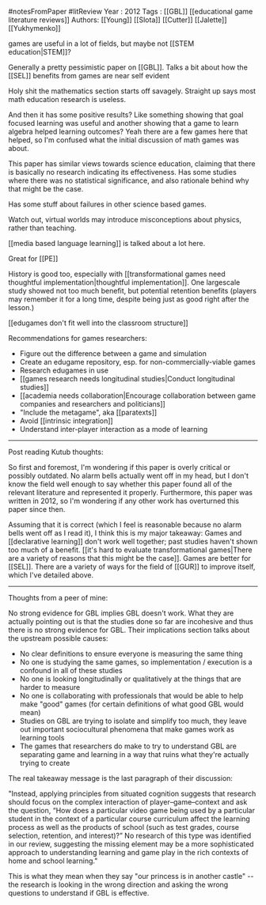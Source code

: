 #notesFromPaper #litReview
Year   : 2012
Tags   : [[GBL]] [[educational game literature reviews]]
Authors: [[Young]] [[Slota]] [[Cutter]] [[Jalette]] [[Yukhymenko]]

games are useful in a lot of fields, but maybe not [[STEM education|STEM]]?

Generally a pretty pessimistic paper on [[GBL]]. Talks a bit about how the [[SEL]] benefits from games are near self evident

Holy shit the mathematics section starts off savagely. Straight up says most math education research is useless.

And then it has some positive results? Like something showing that goal focused learning was useful and another showing that a game to learn algebra helped learning outcomes? Yeah there are a few games here that helped, so I'm confused what the initial discussion of math games was about.

This paper has similar views towards science education, claiming that there is basically no research indicating its effectiveness. Has some studies where there was no statistical significance, and also rationale behind why that might be the case.

Has some stuff about failures in other science based games.

Watch out, virtual worlds may introduce misconceptions about physics, rather than teaching.

[[media based language learning]] is talked about a lot here.

Great for [[PE]]

History is good too, especially with [[transformational games need thoughtful implementation|thoughtful implementation]]. One largescale study showed not too much benefit, but potential retention benefits (players may remember it for a long time, despite being just as good right after the lesson.)

[[edugames don't fit well into the classroom structure]]

Recommendations for games researchers:

 - Figure out the difference between a game and simulation
 - Create an edugame repository, esp. for non-commercially-viable games
 - Research edugames in use
 - [[games research needs longitudinal studies|Conduct longitudinal studies]]
 - [[academia needs collaboration|Encourage collaboration between game companies and researchers and politicians]]
 - "Include the metagame", aka [[paratexts]]
 - Avoid [[intrinsic integration]]
 - Understand inter-player interaction as a mode of learning

----

Post reading Kutub thoughts:

So first and foremost, I'm wondering if this paper is overly critical or possibly outdated. No alarm bells actually went off in my head, but I don't know the field well enough to say whether this paper found all of the relevant literature and represented it properly. Furthermore, this paper was written in 2012, so I'm wondering if any other work has overturned this paper since then.

Assuming that it is correct (which I feel is reasonable because no alarm bells went off as I read it), I think this is my major takeaway: Games and [[declarative learning]] don't work well together; past studies haven't shown too much of a benefit. [[it's hard to evaluate transformational games|There are a variety of reasons that this might be the case]]. Games are better for [[SEL]]. There are a variety of ways for the field of [[GUR]] to improve itself, which I've detailed above.

----

Thoughts from a peer of mine:

No strong evidence for GBL implies GBL doesn't work. What they are actually pointing out is that the studies done so far are incohesive and thus there is no strong evidence for GBL. Their implications section talks about the upstream possible causes:

 - No clear definitions to ensure everyone is measuring the same thing
 - No one is studying the same games, so implementation / execution is a confound in all of these studies
 - No one is looking longitudinally or qualitatively at the things that are harder to measure
 - No one is collaborating with professionals that would be able to help make "good" games (for certain definitions of what good GBL would mean)
 - Studies on GBL are trying to isolate and simplify too much, they leave out important sociocultural phenomena that make games work as learning tools
 - The games that researchers do make to try to understand GBL are separating game and learning in a way that ruins what they're actually trying to create

The real takeaway message is the last paragraph of their discussion:

"Instead, applying principles from situated cognition suggests that research should focus on the complex interaction of player–game–context and ask the question, “How does a particular video game being used by a particular student in the context of a particular course curriculum affect the learning process as well as the products of school (such as test grades, course selection, retention, and interest)?” No research of this type was identified in our review, suggesting the missing element may be a more sophisticated approach to understanding learning and game play in the rich contexts of home and school learning."

This is what they mean when they say "our princess is in another castle" -- the research is looking in the wrong direction and asking the wrong questions to understand if GBL is effective.
